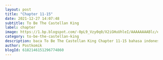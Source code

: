 ```yaml
---
layout: post 
title: "Chapter 11-15"
date: 2021-12-27 14:07:48
subtitle: To Be The Castellan King
label: chapter
image: https://1.bp.blogspot.com/-0pL9_Vzy0q0/X2iGHuUhleI/AAAAAAAABlc/eht5U4uG7MosViSTBLEi_YpmMuc3gs-pACLcBGAsYHQ/s72-c/Komik-To-Be-The-Castellan-King.jpg
category: to-be-the-castellan-king
description: baca To Be The Castellan King Chapter 11-15 bahasa indonesia 
author: Postkomik
blogId: 6182146151296774860
---
```

